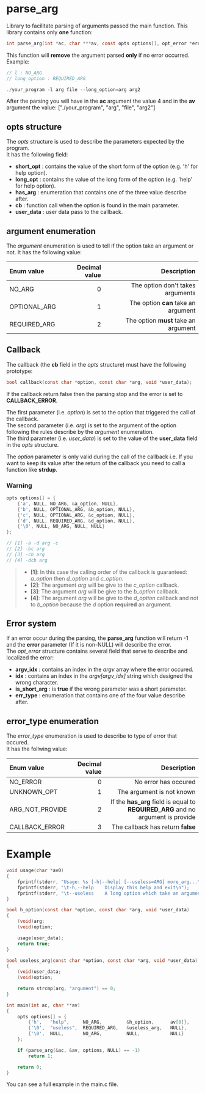 parse_arg
=========

Library to facilitate parsing of arguments passed the main function.
This library contains only **one** function:

```c
int parse_arg(int *ac, char ***av, const opts options[], opt_error *error);
```

This function will **remove** the argument parsed **only** if no error occurred.
Example:

```c
// l : NO_ARG
// long_option : REQUIRED_ARG

./your_program -l arg file --long_option=arg arg2
```

After the parsing you will have in the **ac** argument the value 4 and in the **av** argument the value: ["./your_program", "arg", "file", "arg2"]

opts structure
--------------

The *opts* structure is used to describe the parameters expected by the program.<br>
It has the following field:

- **short_opt** : contains the value of the short form of the option (e.g. 'h' for help option).
- **long_opt** : contains the value of the long form of the option (e.g. 'help' for help option).
- **has_arg** : enumeration that contains one of the three value describe after.
- **cb** : function call when the option is found in the main parameter.
- **user_data** : user data pass to the callback.

argument enumeration
--------------------

The *argument* enumeration is used to tell if the option take an argument or not.
It has the following value:

| Enum value   | Decimal value |                         Description  |
| :----------- | -------------:| -----------------------------------: |
| NO_ARG       |             0 | The option don't takes arguments     |
| OPTIONAL_ARG |             1 | The option **can** take an argument  |
| REQUIRED_ARG |             2 | The option **must** take an argument |

Callback
--------

The callback (the **cb** field in the *opts* structure) must have the following prototype:

```c
bool callback(const char *option, const char *arg, void *user_data);
```

If the callback return false then the parsing stop and the error is set to **CALLBACK_ERROR**.

The first parameter (i.e. *option*) is set to the option that triggered the call of the callback.<br>
The second parameter (i.e. *arg*) is set to the argument of the option following the rules describe by the *argument* enumeration.<br>
The third parameter (i.e. *user_data*) is set to the value of the **user_data** field in the *opts* structure.<br>

The *option* parameter is only valid during the call of the callback i.e. If you want to keep its value after the return of the callback you need to call a function like **strdup**.

### Warning ###

```c
opts options[] = {
    {'a', NULL, NO_ARG, &a_option, NULL},
    {'b', NULL, OPTIONAL_ARG, &b_option, NULL},
    {'c', NULL, OPTIONAL_ARG, &c_option, NULL},
    {'d', NULL, REQUIRED_ARG, &d_option, NULL},
    {'\0', NULL, NO_ARG, NULL, NULL}
};

// [1] -a -d arg -c
// [2] -bc arg
// [3] -cb arg
// [4] -dcb arg
```

>- **[1]**: In this case the calling order of the callback is guaranteed: *a_option* then *d_option* and *c_option*.
>- **[2]**: The argument *arg* will be give to the *c_option* callback.
>- **[3]**: The argument *arg* will be give to the *b_option* callback.
>- **[4]**: The argument *arg* will be give to the *d_option* callback and not to *b_option* because the *d* option **required** an argument.

Error system
------------

If an error occur during the parsing, the **parse_arg** function will return -1 and the **error** parameter (If it is non-NULL) will describe the error.<br>
The *opt_error* structure contains several field that serve to describe and localized the error:

- **argv_idx** : contains an index in the *argv* array where the error occured.
- **idx** : contains an index in the *argv[argv_idx]* string which designed the wrong character.
- **is_short_arg** : is **true** if the wrong parameter was a short parameter.
- **err_type** : enumeration that contains one of the four value describe after.

error_type enumeration
----------------------

The *error_type* enumeration is used to describe to type of error that occured.<br>
It has the follwing value:

| Enum value      | Decimal value |                                                                Description |
| :-------------- | -------------:| -------------------------------------------------------------------------: |
| NO_ERROR        |             0 | No error has occured                                                       |
| UNKNOWN_OPT     |             1 | The argument is not known                                                  |
| ARG_NOT_PROVIDE |             2 | If the **has_arg** field is equal to **REQUIRED_ARG** and no argument is provide |
| CALLBACK_ERROR  |             3 | The callback has return **false**                                          |

Example
=======

```c
void usage(char *av0)
{
    fprintf(stderr, "Usage: %s [-h|--help] [--useless=ARG] more_arg...\n", av0);
    fprintf(stderr, "\t-h,--help    Display this help and exit\n");
    fprintf(stderr, "\t--useless    A long option which take an argument");
}

bool h_option(const char *option, const char *arg, void *user_data)
{
    (void)arg;
    (void)option;

    usage(user_data);
    return true;
}

bool useless_arg(const char *option, const char *arg, void *user_data)
{
    (void)user_data;
    (void)option;

    return strcmp(arg, "argument") == 0;
}

int main(int ac, char **av)
{
    opts options[] = {
        {'h',   "help",     NO_ARG,         &h_option,      av[0]},
        {'\0',  "useless",  REQUIRED_ARG,   &useless_arg,   NULL},
        {'\0',  NULL,       NO_ARG,         NULL,           NULL}
    };

    if (parse_arg(&ac, &av, options, NULL) == -1)
        return 1;

    return 0;
}
```

You can see a full example in the main.c file.
